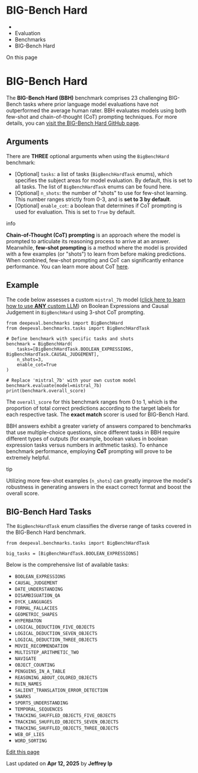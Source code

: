 # BIG-Bench Hard

  * [](/)
  * Evaluation
  * Benchmarks
  * BIG-Bench Hard

On this page

# BIG-Bench Hard

The **BIG-Bench Hard (BBH)** benchmark comprises 23 challenging BIG-Bench tasks where prior language model evaluations have not outperformed the average human rater. BBH evaluates models using both few-shot and chain-of-thought (CoT) prompting techniques. For more details, you can [visit the BIG-Bench Hard GitHub page](https://github.com/suzgunmirac/BIG-Bench-Hard).

## Arguments​

There are **THREE** optional arguments when using the `BigBenchHard` benchmark:

  * [Optional] `tasks`: a list of tasks (`BigBenchHardTask` enums), which specifies the subject areas for model evaluation. By default, this is set to all tasks. The list of `BigBenchHardTask` enums can be found here.
  * [Optional] `n_shots`: the number of "shots" to use for few-shot learning. This number ranges strictly from 0-3, and is **set to 3 by default**.
  * [Optional] `enable_cot`: a boolean that determines if CoT prompting is used for evaluation. This is set to `True` by default.

info

**Chain-of-Thought (CoT) prompting** is an approach where the model is prompted to articulate its reasoning process to arrive at an answer. Meanwhile, **few-shot prompting** is a method where the model is provided with a few examples (or "shots") to learn from before making predictions. When combined, few-shot prompting and CoT can significantly enhance performance. You can learn more about CoT [here](https://arxiv.org/abs/2201.11903).

## Example​

The code below assesses a custom `mistral_7b` model ([click here to learn how to use **ANY** custom LLM](/docs/benchmarks-introduction#benchmarking-your-llm)) on Boolean Expressions and Causal Judgement in `BigBenchHard` using 3-shot CoT prompting.
    
    
    from deepeval.benchmarks import BigBenchHard  
    from deepeval.benchmarks.tasks import BigBenchHardTask  
      
    # Define benchmark with specific tasks and shots  
    benchmark = BigBenchHard(  
        tasks=[BigBenchHardTask.BOOLEAN_EXPRESSIONS, BigBenchHardTask.CAUSAL_JUDGEMENT],  
        n_shots=3,  
        enable_cot=True  
    )  
      
    # Replace 'mistral_7b' with your own custom model  
    benchmark.evaluate(model=mistral_7b)  
    print(benchmark.overall_score)  
    

The `overall_score` for this benchmark ranges from 0 to 1, which is the proportion of total correct predictions according to the target labels for each respective task. The **exact match** scorer is used for BIG-Bench Hard.

BBH answers exhibit a greater variety of answers compared to benchmarks that use multiple-choice questions, since different tasks in BBH require different types of outputs (for example, boolean values in boolean expression tasks versus numbers in arithmetic tasks). To enhance benchmark performance, employing **CoT** prompting will prove to be extremely helpful.

tip

Utilizing more few-shot examples (`n_shots`) can greatly improve the model's robustness in generating answers in the exact correct format and boost the overall score.

## BIG-Bench Hard Tasks​

The `BigBenchHardTask` enum classifies the diverse range of tasks covered in the BIG-Bench Hard benchmark.
    
    
    from deepeval.benchmarks.tasks import BigBenchHardTask  
      
    big_tasks = [BigBenchHardTask.BOOLEAN_EXPRESSIONS]  
    

Below is the comprehensive list of available tasks:

  * `BOOLEAN_EXPRESSIONS`
  * `CAUSAL_JUDGEMENT`
  * `DATE_UNDERSTANDING`
  * `DISAMBIGUATION_QA`
  * `DYCK_LANGUAGES`
  * `FORMAL_FALLACIES`
  * `GEOMETRIC_SHAPES`
  * `HYPERBATON`
  * `LOGICAL_DEDUCTION_FIVE_OBJECTS`
  * `LOGICAL_DEDUCTION_SEVEN_OBJECTS`
  * `LOGICAL_DEDUCTION_THREE_OBJECTS`
  * `MOVIE_RECOMMENDATION`
  * `MULTISTEP_ARITHMETIC_TWO`
  * `NAVIGATE`
  * `OBJECT_COUNTING`
  * `PENGUINS_IN_A_TABLE`
  * `REASONING_ABOUT_COLORED_OBJECTS`
  * `RUIN_NAMES`
  * `SALIENT_TRANSLATION_ERROR_DETECTION`
  * `SNARKS`
  * `SPORTS_UNDERSTANDING`
  * `TEMPORAL_SEQUENCES`
  * `TRACKING_SHUFFLED_OBJECTS_FIVE_OBJECTS`
  * `TRACKING_SHUFFLED_OBJECTS_SEVEN_OBJECTS`
  * `TRACKING_SHUFFLED_OBJECTS_THREE_OBJECTS`
  * `WEB_OF_LIES`
  * `WORD_SORTING`

[Edit this page](https://github.com/confident-ai/deepeval/edit/main/docs/docs/benchmarks-big-bench-hard.mdx)

Last updated on **Apr 12, 2025** by **Jeffrey Ip**
